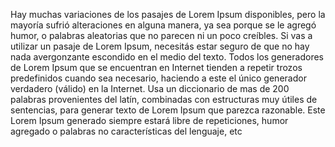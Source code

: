 Hay muchas variaciones de los pasajes de Lorem Ipsum disponibles, pero la mayoría sufrió alteraciones en 
alguna manera, ya sea porque se le agregó humor, o palabras aleatorias que no parecen ni un poco creíbles. 
Si vas a utilizar un pasaje de Lorem Ipsum, necesitás estar seguro de que no hay nada avergonzante escondido
en el medio del texto. Todos los generadores de Lorem Ipsum que se encuentran en Internet tienden a repetir
trozos predefinidos cuando sea necesario, haciendo a este el único generador verdadero (válido) en la 
Internet. Usa un diccionario de mas de 200 palabras provenientes del latín, combinadas con estructuras muy
útiles de sentencias, para generar texto de Lorem Ipsum que parezca razonable. Este Lorem Ipsum generado
siempre estará libre de repeticiones, humor agregado o palabras no características del lenguaje, etc
    